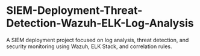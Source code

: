 # SIEM-Deployment-Threat-Detection-Wazuh-ELK-Log-Analysis
A SIEM deployment project focused on log analysis, threat detection, and security monitoring using Wazuh, ELK Stack, and correlation rules.
